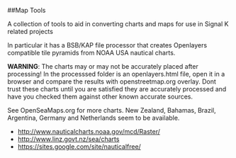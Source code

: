 ##Map Tools

 A collection of tools to aid in converting charts and maps for use in Signal K related projects
 
 In particular it has a BSB/KAP file processor that creates Openlayers compatible tile pyramids from NOAA USA nautical charts. 

 __WARNING__: The charts may or may not be accurately placed after processing! In the processsed folder is an openlayers.html file, 
 open it in a browser and compare the results with openstreetmap.org overlay. Dont trust these charts until you are satisfied 
 they are accurately processed and have you checked them against other known accurate sources. 
 
 See OpenSeaMaps.org for more charts. New Zealand, Bahamas, Brazil, Argentina, Germany and Netherlands seem to be available.

 * http://www.nauticalcharts.noaa.gov/mcd/Raster/
 * http://www.linz.govt.nz/sea/charts
 * https://sites.google.com/site/nauticalfree/
